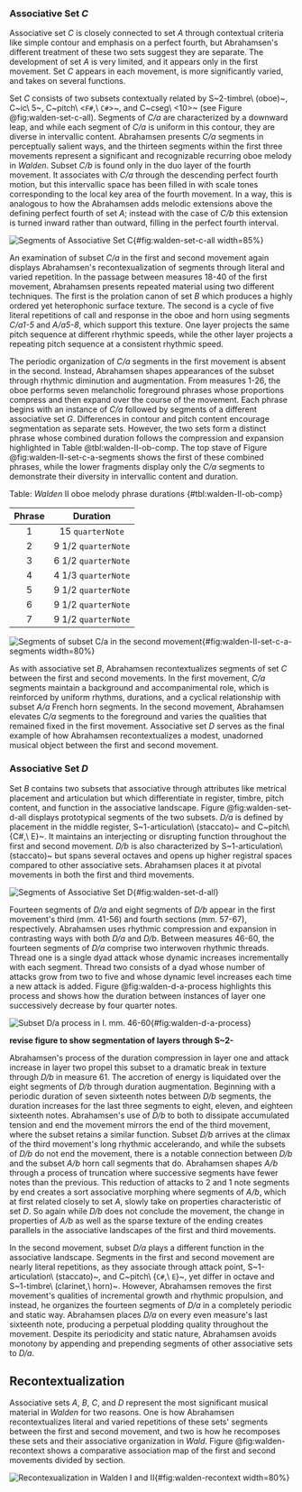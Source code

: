 ### Associative Set *C*

Associative set *C* is closely connected to set *A* through contextual criteria like simple contour and emphasis on a perfect fourth, but Abrahamsen's different treatment of these two sets suggest they are separate. The development of set *A* is very limited, and it appears only in the first movement. Set *C* appears in each movement, is more significantly varied, and takes on several functions.

Set *C* consists of two subsets contextually related by S~2-timbre\ (oboe)~, C~ic\ 5~, C~pitch\ <`F#`,\ `C#`>~, and C~cseg\ <10>~ (see Figure @fig:walden-set-c-all). Segments of *C/a* are characterized by a downward leap, and while each segment of *C/a* is uniform in this contour, they are diverse in intervallic content. Abrahamsen presents *C/a* segments in perceptually salient ways, and the thirteen segments within the first three movements represent a significant and recognizable recurring oboe melody in *Walden*. Subset *C/b* is found only in the duo layer of the fourth movement. It associates with *C/a* through the descending perfect fourth motion, but this intervallic space has been filled in with scale tones corresponding to the local key area of the fourth movement. In a way, this is analogous to how the Abrahamsen adds melodic extensions above the defining perfect fourth of set *A*; instead with the case of *C/b* this extension is turned inward rather than outward, filling in the perfect fourth interval.

![Segments of Associative Set *C*](/Volumes/Data/Dropbox/Composition/Current-Projects/dissertation-paper/figures/walden-associative-set-c-all.png){#fig:walden-set-c-all width=85%}

An examination of subset *C/a* in the first and second movement again displays Abrahamsen's recontexualization of segments through literal and varied repetition. In the passage between measures 18-40 of the first movement, Abrahamsen presents repeated material using two different techniques. The first is the prolation canon of set *B* which produces a highly ordered yet heterophonic surface texture. The second is a cycle of five literal repetitions of call and response in the oboe and horn using segments *C/a1-5* and *A/a5-8*, which support this texture. One layer projects the same pitch sequence at different rhythmic speeds, while the other layer projects a repeating pitch sequence at a consistent rhythmic speed.

The periodic organization of *C/a* segments in the first movement is absent in the second. Instead, Abrahamsen shapes appearances of the subset through rhythmic diminution and augmentation. From measures 1-26, the oboe performs seven melancholic foreground phrases whose proportions compress and then expand over the course of the movement. Each phrase begins with an instance of *C/a* followed by segments of a different associative set *G*. Differences in contour and pitch content encourage segmentation as separate sets. However, the two sets form a distinct phrase whose combined duration follows the compression and expansion highlighted in Table @tbl:walden-II-ob-comp. The top stave of Figure @fig:walden-II-set-c-a-segments shows the first of these combined phrases, while the lower fragments display only the *C/a* segments to demonstrate their diversity in intervallic content and duration.

Table: *Walden* II oboe melody phrase durations {#tbl:walden-II-ob-comp}

| Phrase |      Duration       |
|:------:|:-------------------:|
|   1    |  15 `quarterNote`   |
|   2    | 9 1/2 `quarterNote` |
|   3    | 6 1/2 `quarterNote` |
|   4    | 4 1/3 `quarterNote` |
|   5    | 9 1/2 `quarterNote` |
|   6    | 9 1/2 `quarterNote` |
|   7    | 9 1/2 `quarterNote` |

![Segments of subset *C/a* in the second movement](/Volumes/Data/Dropbox/Composition/Current-Projects/dissertation-paper/figures/walden-set-c-a-mvmt-II.png){#fig:walden-II-set-c-a-segments width=80%}

As with associative set *B*, Abrahamsen recontextualizes segments of set *C* between the first and second movements. In the first movement, *C/a* segments maintain a background and accompanimental role, which is reinforced by uniform rhythms, durations, and a cyclical relationship with subset *A/a* French horn segments. In the second movement, Abrahamsen elevates *C/a* segments to the foreground and varies the qualities that remained fixed in the first movement. Associative set *D* serves as the final example of how Abrahamsen recontextualizes a modest, unadorned musical object between the first and second movement.

### Associative Set *D*

Set *B* contains two subsets that associative through attributes like metrical placement and articulation but which differentiate in register, timbre, pitch content, and function in the associative landscape. Figure @fig:walden-set-d-all displays prototypical segments of the two subsets. *D/a* is defined by placement in the middle register, S~1-articulation\ (staccato)~ and C~pitch\ {C#,\ E}~. It maintains an interjecting or disrupting function throughout the first and second movement. *D/b* is also characterized by S~1-articulation\ (staccato)~ but spans several octaves and opens up higher registral spaces compared to other associative sets. Abrahamsen places it at pivotal movements in both the first and third movements.

![Segments of Associative Set *D*](/Volumes/Data/Dropbox/Composition/Current-Projects/dissertation-paper/figures/walden-associative-set-d-all.png){#fig:walden-set-d-all}

Fourteen segments of *D/a* and eight segments of *D/b* appear in the first movement's third (mm. 41-56) and fourth sections (mm. 57-67), respectively. Abrahamsen uses rhythmic compression and expansion in contrasting ways with both *D/a* and *D/b*. Between measures 46-60, the fourteen segments of *D/a* comprise two interwoven rhythmic threads. Thread one is a single dyad attack whose dynamic increases incrementally with each segment. Thread two consists of a dyad whose number of attacks grow from two to five and whose dynamic level increases each time a new attack is added. Figure @fig:walden-d-a-process highlights this process and shows how the duration between instances of layer one successively decrease by four quarter notes.

<!-- Like Abrahamsen's pairing of subsets *A/a* and *C/a* and set *B* in the second section, segments of *D/a* accompany set *B* but interject over the smooth unfolding of the canonic material in the third section. -->

![Subset *D/a* process in I. mm. 46-60](/Volumes/Data/Dropbox/Composition/Current-Projects/dissertation-paper/figures/walden-I-set-d-a-process.png){#fig:walden-d-a-process}

**revise figure to show segmentation of layers through S~2-**

Abrahamsen's process of the duration compression in layer one and attack increase in layer two propel this subset to a dramatic break in texture through *D/b* in measure 61. The accretion of energy is liquidated over the eight segments of *D/b* through duration augmentation. Beginning with a periodic duration of seven sixteenth notes between *D/b* segments, the duration increases for the last three segments to eight, eleven, and eighteen sixteenth notes. Abrahamsen's use of *D/b* to both to dissipate accumulated tension and end the movement mirrors the end of the third movement, where the subset retains a similar function. Subset *D/b* arrives at the climax of the third movement's long rhythmic accelerando, and while the subsets of *D/b* do not end the movement, there is a notable connection between *D/b* and the subset *A/b* horn call segments that do. Abrahamsen shapes *A/b* through a process of truncation where successive segments have fewer notes than the previous. This reduction of attacks to 2 and 1 note segments by end creates a sort associative morphing where segments of *A/b*, which at first related closely to set *A*, slowly take on properties characteristic of set *D*. So again while *D/b* does not conclude the movement, the change in properties of *A/b* as well as the sparse texture of the ending creates parallels in the associative landscapes of the first and third movements.

In the second movement, subset *D/a* plays a different function in the associative landscape. Segments in the first and second movement are nearly literal repetitions, as they associate through attack point, S~1-articulation\ (staccato)~, and C~pitch\ {`C#`,\ `E`}~, yet differ in octave and S~1-timbre\ (clarinet,\ horn)~. However, Abrahamsen removes the first movement's qualities of incremental growth and rhythmic propulsion, and instead, he organizes the fourteen segments of *D/a* in a completely periodic and static way. Abrahamsen places *D/a* on every even measure's last sixteenth note, producing a perpetual plodding quality throughout the movement. Despite its periodicity and static nature, Abrahamsen avoids monotony by appending and prepending segments of other associative sets to *D/a*.

## Recontextualization

Associative sets *A*, *B*, *C*, and *D* represent the most significant musical material in *Walden* for two reasons. One is how Abrahamsen recontextualizes literal and varied repetitions of these sets' segments between the first and second movement, and two is how he recomposes these sets and their associative organization in *Wald*. Figure @fig:walden-recontext shows a comparative association map of the first and second movements divided by section.

![Recontexualization in *Walden* I and II](/Volumes/Data/Dropbox/Composition/Current-Projects/dissertation-paper/figures/walden-schematic-map-mvmt-I-and-II-composite.png){#fig:walden-recontext width=80%}
